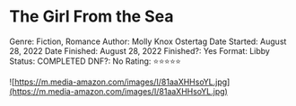 # The Girl From the Sea

Genre: Fiction, Romance
Author: Molly Knox Ostertag
Date Started: August 28, 2022
Date Finished: August 28, 2022
Finished?: Yes
Format: Libby
Status: COMPLETED
DNF?: No
Rating: ⭐️⭐️⭐️⭐️⭐️

![https://m.media-amazon.com/images/I/81aaXHHsoYL.jpg](https://m.media-amazon.com/images/I/81aaXHHsoYL.jpg)
